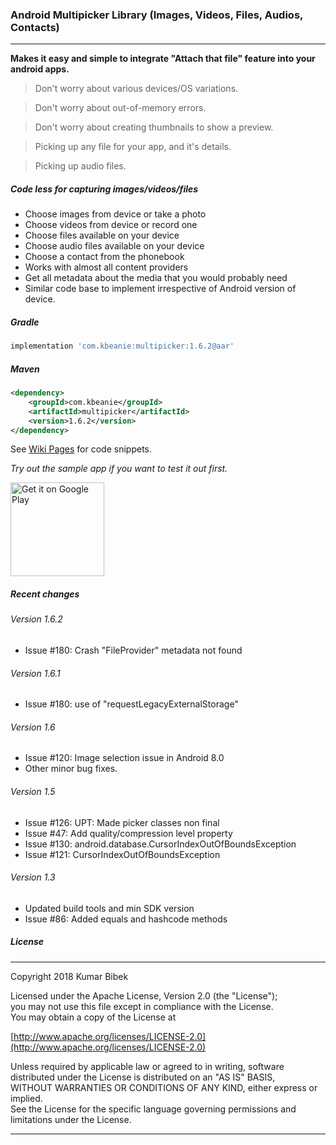 ### Android Multipicker Library (Images, Videos, Files, Audios, Contacts)
---

**Makes it easy and simple to integrate "Attach that file" feature into your android apps.**

>Don't worry about various devices/OS variations.

>Don't worry about out-of-memory errors.

>Don't worry about creating thumbnails to show a preview.

>Picking up any file for your app, and it's details.

>Picking up audio files.

##### Code less for capturing  images/videos/files
- Choose images from device or take a photo
- Choose videos from device or record one
- Choose files available on your device
- Choose audio files available on your device
- Choose a contact from the phonebook
- Works with almost all content providers
- Get all metadata about the media that you would probably need
- Similar code base to implement irrespective of Android version of device.


##### Gradle
```groovy
implementation 'com.kbeanie:multipicker:1.6.2@aar'
```

##### Maven
```xml
<dependency>
    <groupId>com.kbeanie</groupId>
    <artifactId>multipicker</artifactId>
    <version>1.6.2</version>
</dependency>
```

See [Wiki Pages](https://github.com/coomar2841/android-multipicker-library/wiki) for code snippets.

_Try out the sample app if you want to test it out first._

<a href="https://play.google.com/store/apps/details?id=com.kbeanie.multipicker.sample&utm_source=global_co&utm_medium=prtnr&utm_content=Mar2515&utm_campaign=PartBadge&pcampaignid=MKT-Other-global-all-co-prtnr-py-PartBadge-Mar2515-1">
    <img alt="Get it on Google Play" src="https://play.google.com/intl/en_us/badges/images/generic/en-play-badge.png" width="150px"/>
</a>

##### Recent changes

###### Version 1.6.2
- Issue #180: Crash "FileProvider" metadata not found

###### Version 1.6.1
- Issue #180: use of "requestLegacyExternalStorage"

###### Version 1.6
- Issue #120: Image selection issue in Android 8.0
- Other minor bug fixes.

###### Version 1.5
- Issue #126: UPT: Made picker classes non final
- Issue #47: Add quality/compression level property
- Issue #130: android.database.CursorIndexOutOfBoundsException
- Issue #121: CursorIndexOutOfBoundsException

###### Version 1.3
- Updated build tools and min SDK version
- Issue #86: Added equals and hashcode methods


##### License
---

Copyright 2018 Kumar Bibek

Licensed under the Apache License, Version 2.0 (the "License");<br />
you may not use this file except in compliance with the License.<br />
You may obtain a copy of the License at
   
[http://www.apache.org/licenses/LICENSE-2.0](http://www.apache.org/licenses/LICENSE-2.0)
	
Unless required by applicable law or agreed to in writing, software<br />
distributed under the License is distributed on an "AS IS" BASIS,<br />
WITHOUT WARRANTIES OR CONDITIONS OF ANY KIND, either express or implied.<br />
See the License for the specific language governing permissions and<br />
limitations under the License.

---
